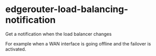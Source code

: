 # edgerouter-load-balancing-notification
Get a notification when the load balancer changes

For example when a WAN interface is going offline and the failover is activated. 
